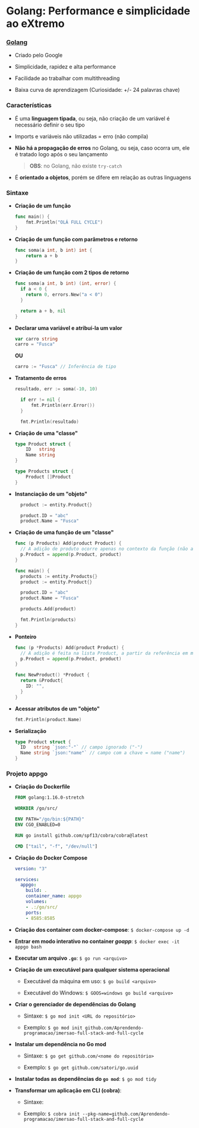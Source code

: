 # Golang: Performance e simplicidade ao eXtremo

### [Golang](https://golang.org/)

* Criado pelo Google

* Simplicidade, rapidez e alta performance

* Facilidade ao trabalhar com multithreading

* Baixa curva de aprendizagem (Curiosidade: +/- 24 palavras chave)

### Características

* É uma **linguagem tipada**, ou seja, não criação de um variável é necessário definir o seu tipo

* Imports e variáveis não utilizadas = erro (não compila)

* **Não há a propagação de erros** no Golang, ou seja, caso ocorra um, ele é tratado logo após o seu lançamento

  > **OBS**: no Golang, não existe `try-catch`

* É **orientado a objetos**, porém se difere em relação as outras linguagens

### Sintaxe

* **Criação de um função**

  ```go
  func main() {
	  fmt.Println("OLÁ FULL CYCLE")
  }
  ```

* **Criação de um função com parâmetros e retorno**

  ```go
  func soma(a int, b int) int {
	  return a + b
  }
  ```

* **Criação de um função com 2 tipos de retorno**

  ```go
  func soma(a int, b int) (int, error) {
    if a < 0 {
      return 0, errors.New("a < 0")
    }

    return a + b, nil
  }
  ```

* **Declarar uma variável e atribuí-la um valor**

  ```go
  var carro string
  carro = "Fusca"
  ```

  **OU**

  ```go
  carro := "Fusca" // Inferência de tipo
  ```

* **Tratamento de erros**

  ```go
  resultado, err := soma(-10, 10)

	if err != nil {
		fmt.Println(err.Error())
	}

	fmt.Println(resultado)
  ```

* **Criação de uma "classe"**

  ```go
  type Product struct {
	  ID   string
	  Name string
  }
  ```

  ```go
  type Products struct {
	  Product []Product
  }
  ```

* **Instanciação de um "objeto"**

  ```go
	product := entity.Product{}

	product.ID = "abc"
	product.Name = "Fusca"
  ``` 

* **Criação de uma função de um "classe"**

  ```go
  func (p Products) Add(product Product) {
    // A adição de produto ocorre apenas no contexto da função (não altera a lista Product)
    p.Product = append(p.Product, product)
  }

  func main() {
    products := entity.Products{}
    product := entity.Product{}

    product.ID = "abc"
    product.Name = "Fusca"

    products.Add(product)

    fmt.Println(products)
  }
  ```

* **Ponteiro**

  ```go
  func (p *Products) Add(product Product) {
    // A adição é feita na lista Product, a partir da referência em memória
    p.Product = append(p.Product, product)
  }
  ```

  ```go
  func NewProduct() *Product {
    return &Product{
      ID: "",
    }
  }
  ```

* **Acessar atributos de um "objeto"**

  ```go
  fmt.Println(product.Name)
  ``` 

* **Serialização** 

  ```go
  type Product struct {
    ID   string `json:"-"` // campo ignorado ("-")
    Name string `json:"name"` // campo com a chave = name ("name")
  }
  ```

### Projeto **appgo**

* **Criação do Dockerfile**

  ```dockerfile
  FROM golang:1.16.0-stretch

  WORKDIR /go/src/

  ENV PATH="/go/bin:${PATH}"
  ENV CGO_ENABLED=0

  RUN go install github.com/spf13/cobra/cobra@latest

  CMD ["tail", "-f", "/dev/null"]
  ```

* **Criação do Docker Compose**

  ```yml
  version: "3"

  services:
    appgo:
      build: .
      container_name: appgo
      volumes:
      - .:/go/src/
      ports:
      - 8585:8585
  ``` 

* **Criação dos container com docker-compose**: `$ docker-compose up -d`

* **Entrar em modo interativo no container _goapp_**: `$ docker exec -it appgo bash`

* **Executar um arquivo `.go`**: `$ go run <arquivo>`

* **Criação de um executável para qualquer sistema operacional**

  * Executável da máquina em uso: `$ go build <arquivo>`

  * Executável do Windows: `$ GOOS=windows go build <arquivo>`

* **Criar o gerenciador de dependências do Golang** 
  
  * Sintaxe: `$ go mod init <URL do repositório>`

  * Exemplo: `$ go mod init github.com/Aprendendo-programacao/imersao-full-stack-and-full-cycle`

* **Instalar um dependência no Go mod**

  * Sintaxe: `$ go get github.com/<nome do repositório>`

  * Exemplo: `$ go get github.com/satori/go.uuid`

* **Instalar todas as dependências do `go mod`**: `$ go mod tidy`

* **Transformar um aplicação em CLI (cobra)**:

  * Sintaxe:

  * Exemplo: `$ cobra init --pkg-name=github.com/Aprendendo-programacao/imersao-full-stack-and-full-cycle`
